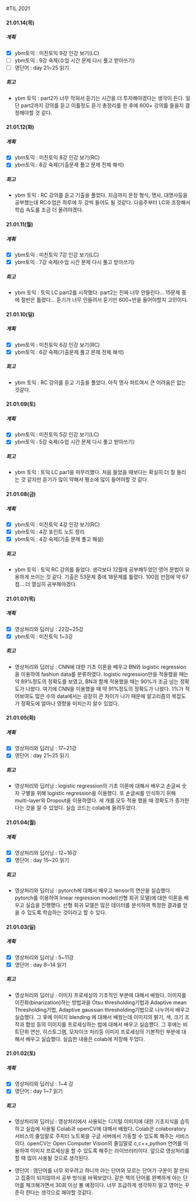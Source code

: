 #TIL 2021

#### 21.01.14(목)

##### 계획

- [x] ybm토익 : 미친토익 9강 인강 보기(LC)
- [ ] ybm토익 : 9강 숙제(수업 시간 문제 다시 풀고 받아쓰기)
- [ ] 영단어 : day 21~25 읽기

##### 회고

- ybm 토익
: part2가 너무 막혀서 듣기는 시간을 더 투자해야겠다는 생각이 든다. 일단 part2까지 강의를 듣고 이틀정도 듣기 총정리를 한 후에 600+ 강의를 들을지 결정해야할 것 같다.

#### 21.01.12(화)

##### 계획

- [x] ybm토익 : 미친토익 8강 인강 보기(RC)
- [x] ybm토익 : 8강 숙제(기출문제 풀고 문제 전체 해석)

##### 회고

- ybm 토익
: RC 강의를 듣고 기출을 풀었다. 지금까지 문장 형식, 명사, 대명사등을 공부했는데 RC수업은 하루에 두 강씩 들어도 될 것같다. 다음주부터 LC와 조정해서 학습 속도를 조금 더 올려야겠다.


#### 21.01.11(월)

##### 계획

- [x] ybm토익 : 미친토익 7강 인강 보기(LC)
- [x] ybm토익 : 7강 숙제(수업 시간 문제 다시 풀고 받아쓰기)

##### 회고

- ybm 토익
: 토익 LC part2를 시작했다. part2는 진짜 너무 안들린다... 15문제 중에 절반은 틀렸다... 듣기가 너무 안들려서 듣기만 600+반을 들어야할지 고민이다.

#### 21.01.10(일)

##### 계획

- [x] ybm토익 : 미친토익 6강 인강 보기(RC)
- [x] ybm토익 : 6강 숙제(기출문제 풀고 문제 전체 해석)

##### 회고

- ybm 토익
: RC 강의를 듣고 기출을 풀었다. 아직 명사 파트여서 큰 어려움은 없는 것같다.

#### 21.01.09(토)

##### 계획

- [x] ybm토익 : 미친토익 5강 인강 보기(LC)
- [x] ybm토익 : 5강 숙제(수업 시간 문제 다시 풀고 받아쓰기)

##### 회고

- ybm 토익
: 토익 LC par1을 마무리했다. 처음 들었을 때보다는 확실히 더 잘 들리는 것 같지만 듣기가 많이 약해서 평소에 많이 들어야할 것 같다.


#### 21.01.08(금)

##### 계획

- [x] ybm토익 : 미친토익 4강 인강 보기(RC)
- [x] ybm토익 : 4강 포인트 노트 정리
- [x] ybm토익 : 4강 숙제(기출 문제 풀고 해설)

##### 회고

- ybm 토익
: 토익 RC 강의를 들었다. 생각보다 12월에 공부해두었던 영어 문법이 유용하게 쓰이는 것 같다. 기출은 53문제 중에 18문제를 틀렸다. 100점 만점에 약 67점... 더 열심히 공부해야겠다.

#### 21.01.07(목)

##### 계획

- [x] 영상처리와 딥러닝 : 22강~25강
- [x] ybm토익 : 미친토익 1~3강

##### 회고

- 영상처리와 딥러닝
: CNN에 대한 기초 이론을 배우고 BN와 logistic regression을 이용하여 fashion data를 분류하였다.
logistic regression만을 적용했을 때는 약 89%정도의 정확도를 보였고, BN과 함께 적용했을 때는 90%가 조금 넘는 정확도가 나왔다. 여기에 CNN을 이용했을 때 약 91%정도의 정확도가 나왔다. 1%가 적어보여도 많은 수의 data에서는 굉장히 큰 차이가 나기 때문에 알고리즘의 복잡도가 정확도에 얼마나 영향을 미치는지 알수 있었다.

#### 21.01.05(화)

##### 계획

- [x] 영상처리와 딥러닝 : 17~21강
- [x] 영단어 : day 21~25 읽기

##### 회고

- 영상처리와 딥러닝
:  logistic regression의 기초 이론에 대해서 배우고 손글씨 숫자 구별을 위해 logistic regression을 이용했다. 또 손글씨를 인식하기 위해 multi-layer와 Dropout을 이용하였다. 세 개를 모두 적용 했을 때 정확도가 증가한다는 것을 알 수 있었다. 실습 코드는 colab에 올려두었다.


#### 21.01.04(월)

##### 계획

- [x] 영상처리와 딥러닝 : 12~16강
- [x] 영단어 : day 15~20 읽기

##### 회고

- 영상처리와 딥러닝
: pytorch에 대해서 배우고 tensor의 연산을 실습했다. pytorch를 이용하여 linear regression model(선형 회귀 모델)에 대한 이론을 배우고 실습을 진행했다. 선형 회귀 모델은 많은 데이터를 분석하여 특정한 결과를 얻을 수 있도록 학습하는 것이라고 할 수 있다.

#### 21.01.03(일)

##### 계획

- [x] 영상처리와 딥러닝 : 5~11강
- [x] 영단어 : day 8~14 읽기

##### 회고

- 영상처리와 딥러닝
: 이미지 프로세싱의 기초적인 부분에 대해서 배웠다. 이미지를 이진화(binarization)하는 방법과을 Otsu thresholding기법과 Adaptive mean Thresholding기법, Adaptive gaussian thresholding기법으로 나누어서 배우고 실습했다. 그 후에 이미지 blending 에 대해서 배웠는데 이미지의  밝기, 색, 크기 조작과 합성 등의 이미지를 프로세싱하는 법에 대해서 배우고 실습헀다. 그 후에는 비트단위 연산, 히스토그램, 모자이크 처리등 이미지 프로세싱의 기본적인 부분에 대해서 배우고 실습했다. 실습한 내용은 colab에 저장해 두었다.


#### 21.01.02(토)

##### 계획

- [x] 영상처리와 딥러닝 : 1~4 강
- [x] 영단어 : day 1~7 읽기

##### 회고

- 영상처리와 딥러닝
: 영상처리에서 사용되는 디지털 이미지에 대한 기초지식을 습득하고 실습에 사용될 Colab과 openCV에 대해서 배웠다. Colab은 colaboratory 서비스의 줄임말로 주피터 노트북을 구글 서버에서 가동할 수 있도록 해주는 서비스이다. openCV는 Open Computer Vision의 줄임말로 c,c++,python 언어를 이용하여 이미지 프로세싱을 할 수 있도록 해주는 라이브러리이다. 앞으로 영상처리를 할 때 많이 사용될 것으로 생각된다.

- 영단어
: 영단어를 너무 외우려고 하니까 아는 단어와 모르는 단어가 구분이 잘 안되고 집중이 되지않아서 공부 방식을 바꿔보았다. 같은 책의 단어를 완벽하게 아는 단어를 체크해가면서 30회 이상 볼 예정이다. 너무 조급하게 생각하지 말고 영어는 꾸준히 한다는 생각으로 해야할 것같다.
